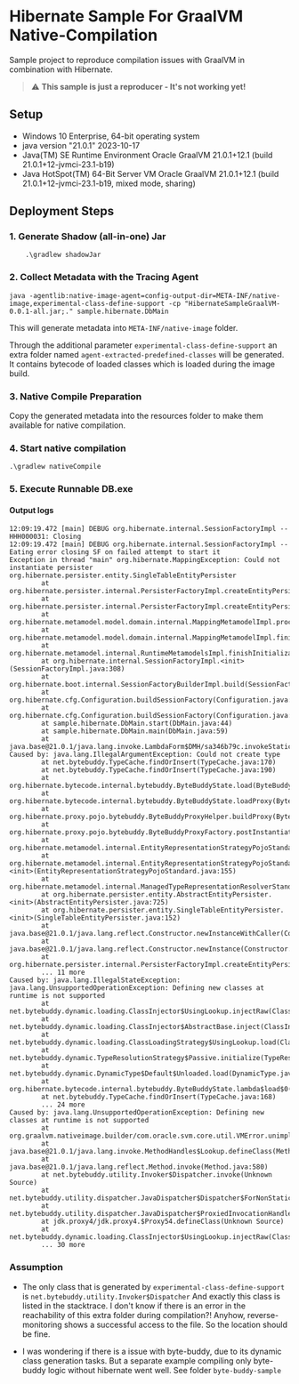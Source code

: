 # Hibernate Sample For GraalVM Native-Compilation

Sample project to reproduce compilation issues with GraalVM in combination with Hibernate.

> :warning:  **This sample is just a reproducer - It's not working yet!**
 
## Setup
- Windows 10 Enterprise, 64-bit operating system 
- java version "21.0.1" 2023-10-17
- Java(TM) SE Runtime Environment Oracle GraalVM 21.0.1+12.1 (build 21.0.1+12-jvmci-23.1-b19)
- Java HotSpot(TM) 64-Bit Server VM Oracle GraalVM 21.0.1+12.1 (build 21.0.1+12-jvmci-23.1-b19, mixed mode, sharing)


## Deployment Steps
### 1. Generate Shadow (all-in-one) Jar
```
    .\gradlew shadowJar
```
### 2. Collect Metadata with the Tracing Agent
```
java -agentlib:native-image-agent=config-output-dir=META-INF/native-image,experimental-class-define-support -cp "HibernateSampleGraalVM-0.0.1-all.jar;." sample.hibernate.DbMain
```
This will generate metadata into ```META-INF/native-image``` folder. 

Through the additional parameter ```experimental-class-define-support``` an extra folder named ```agent-extracted-predefined-classes``` will be generated. It contains bytecode of loaded classes
which is loaded during the image build.

### 3. Native Compile Preparation
Copy the generated metadata into the resources folder to make them available for native compilation.

### 4. Start native compilation

``` 
.\gradlew nativeCompile
```

### 5. Execute Runnable DB.exe 

#### Output logs
```
12:09:19.472 [main] DEBUG org.hibernate.internal.SessionFactoryImpl -- HHH000031: Closing
12:09:19.472 [main] DEBUG org.hibernate.internal.SessionFactoryImpl -- Eating error closing SF on failed attempt to start it
Exception in thread "main" org.hibernate.MappingException: Could not instantiate persister org.hibernate.persister.entity.SingleTableEntityPersister
        at org.hibernate.persister.internal.PersisterFactoryImpl.createEntityPersister(PersisterFactoryImpl.java:103)
        at org.hibernate.persister.internal.PersisterFactoryImpl.createEntityPersister(PersisterFactoryImpl.java:75)
        at org.hibernate.metamodel.model.domain.internal.MappingMetamodelImpl.processBootEntities(MappingMetamodelImpl.java:278)
        at org.hibernate.metamodel.model.domain.internal.MappingMetamodelImpl.finishInitialization(MappingMetamodelImpl.java:211)
        at org.hibernate.metamodel.internal.RuntimeMetamodelsImpl.finishInitialization(RuntimeMetamodelsImpl.java:60)
        at org.hibernate.internal.SessionFactoryImpl.<init>(SessionFactoryImpl.java:308)
        at org.hibernate.boot.internal.SessionFactoryBuilderImpl.build(SessionFactoryBuilderImpl.java:415)
        at org.hibernate.cfg.Configuration.buildSessionFactory(Configuration.java:754)
        at org.hibernate.cfg.Configuration.buildSessionFactory(Configuration.java:773)
        at sample.hibernate.DbMain.start(DbMain.java:44)
        at sample.hibernate.DbMain.main(DbMain.java:59)
        at java.base@21.0.1/java.lang.invoke.LambdaForm$DMH/sa346b79c.invokeStaticInit(LambdaForm$DMH)
Caused by: java.lang.IllegalArgumentException: Could not create type
        at net.bytebuddy.TypeCache.findOrInsert(TypeCache.java:170)
        at net.bytebuddy.TypeCache.findOrInsert(TypeCache.java:190)
        at org.hibernate.bytecode.internal.bytebuddy.ByteBuddyState.load(ByteBuddyState.java:179)
        at org.hibernate.bytecode.internal.bytebuddy.ByteBuddyState.loadProxy(ByteBuddyState.java:103)
        at org.hibernate.proxy.pojo.bytebuddy.ByteBuddyProxyHelper.buildProxy(ByteBuddyProxyHelper.java:60)
        at org.hibernate.proxy.pojo.bytebuddy.ByteBuddyProxyFactory.postInstantiate(ByteBuddyProxyFactory.java:61)
        at org.hibernate.metamodel.internal.EntityRepresentationStrategyPojoStandard.createProxyFactory(EntityRepresentationStrategyPojoStandard.java:273)
        at org.hibernate.metamodel.internal.EntityRepresentationStrategyPojoStandard.<init>(EntityRepresentationStrategyPojoStandard.java:155)
        at org.hibernate.metamodel.internal.ManagedTypeRepresentationResolverStandard.resolveStrategy(ManagedTypeRepresentationResolverStandard.java:60)
        at org.hibernate.persister.entity.AbstractEntityPersister.<init>(AbstractEntityPersister.java:725)
        at org.hibernate.persister.entity.SingleTableEntityPersister.<init>(SingleTableEntityPersister.java:152)
        at java.base@21.0.1/java.lang.reflect.Constructor.newInstanceWithCaller(Constructor.java:502)
        at java.base@21.0.1/java.lang.reflect.Constructor.newInstance(Constructor.java:486)
        at org.hibernate.persister.internal.PersisterFactoryImpl.createEntityPersister(PersisterFactoryImpl.java:92)
        ... 11 more
Caused by: java.lang.IllegalStateException: java.lang.UnsupportedOperationException: Defining new classes at runtime is not supported
        at net.bytebuddy.dynamic.loading.ClassInjector$UsingLookup.injectRaw(ClassInjector.java:1640)
        at net.bytebuddy.dynamic.loading.ClassInjector$AbstractBase.inject(ClassInjector.java:118)
        at net.bytebuddy.dynamic.loading.ClassLoadingStrategy$UsingLookup.load(ClassLoadingStrategy.java:519)
        at net.bytebuddy.dynamic.TypeResolutionStrategy$Passive.initialize(TypeResolutionStrategy.java:101)
        at net.bytebuddy.dynamic.DynamicType$Default$Unloaded.load(DynamicType.java:6166)
        at org.hibernate.bytecode.internal.bytebuddy.ByteBuddyState.lambda$load$0(ByteBuddyState.java:183)
        at net.bytebuddy.TypeCache.findOrInsert(TypeCache.java:168)
        ... 24 more
Caused by: java.lang.UnsupportedOperationException: Defining new classes at runtime is not supported
        at org.graalvm.nativeimage.builder/com.oracle.svm.core.util.VMError.unimplemented(VMError.java:195)
        at java.base@21.0.1/java.lang.invoke.MethodHandles$Lookup.defineClass(MethodHandles.java:45)
        at java.base@21.0.1/java.lang.reflect.Method.invoke(Method.java:580)
        at net.bytebuddy.utility.Invoker$Dispatcher.invoke(Unknown Source)
        at net.bytebuddy.utility.dispatcher.JavaDispatcher$Dispatcher$ForNonStaticMethod.invoke(JavaDispatcher.java:1028)
        at net.bytebuddy.utility.dispatcher.JavaDispatcher$ProxiedInvocationHandler.invoke(JavaDispatcher.java:1158)
        at jdk.proxy4/jdk.proxy4.$Proxy54.defineClass(Unknown Source)
        at net.bytebuddy.dynamic.loading.ClassInjector$UsingLookup.injectRaw(ClassInjector.java:1638)
        ... 30 more
```

### Assumption

- The only class that is generated by ```experimental-class-define-support``` is ```net.bytebuddy.utility.Invoker$Dispatcher```
And exactly this class is listed in the stacktrace. I don't know if there is an error in the reachability of this extra folder during compilation?!
Anyhow, reverse-monitoring shows a successful access to the file. So the location should be fine.


- I was wondering if there is a issue with byte-buddy, due to its dynamic class generation tasks. But a separate example compiling only byte-buddy logic without hibernate went well. See folder ```byte-buddy-sample```


 
